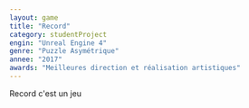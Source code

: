 ```yaml
---
layout:	game
title: "Record"
category: studentProject
engin: "Unreal Engine 4"
genre: "Puzzle Asymétrique"
annee: "2017"
awards: "Meilleures direction et réalisation artistiques"
---
```


Record c'est un jeu